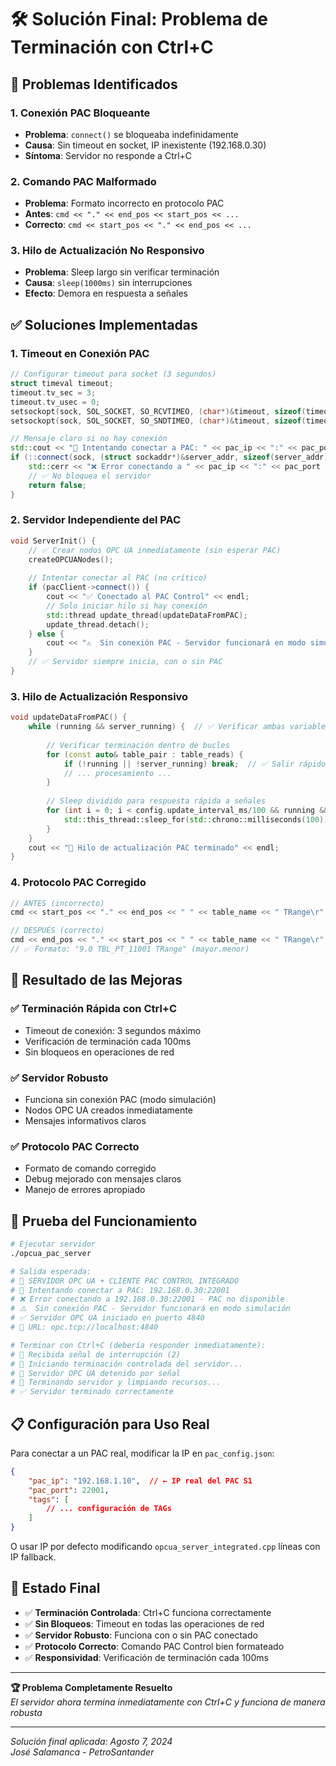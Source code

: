 # 🛠️ Solución Final: Problema de Terminación con Ctrl+C

## 🎯 Problemas Identificados

### 1. **Conexión PAC Bloqueante**
- **Problema**: `connect()` se bloqueaba indefinidamente
- **Causa**: Sin timeout en socket, IP inexistente (192.168.0.30)
- **Síntoma**: Servidor no responde a Ctrl+C

### 2. **Comando PAC Malformado** 
- **Problema**: Formato incorrecto en protocolo PAC
- **Antes**: `cmd << "." << end_pos << start_pos << ...`
- **Correcto**: `cmd << start_pos << "." << end_pos << ...`

### 3. **Hilo de Actualización No Responsivo**
- **Problema**: Sleep largo sin verificar terminación
- **Causa**: `sleep(1000ms)` sin interrupciones
- **Efecto**: Demora en respuesta a señales

## ✅ Soluciones Implementadas

### 1. **Timeout en Conexión PAC**
```cpp
// Configurar timeout para socket (3 segundos)
struct timeval timeout;
timeout.tv_sec = 3;
timeout.tv_usec = 0;
setsockopt(sock, SOL_SOCKET, SO_RCVTIMEO, (char*)&timeout, sizeof(timeout));
setsockopt(sock, SOL_SOCKET, SO_SNDTIMEO, (char*)&timeout, sizeof(timeout));

// Mensaje claro si no hay conexión
std::cout << "🔄 Intentando conectar a PAC: " << pac_ip << ":" << pac_port << std::endl;
if (::connect(sock, (struct sockaddr*)&server_addr, sizeof(server_addr)) < 0) {
    std::cerr << "❌ Error conectando a " << pac_ip << ":" << pac_port << " - PAC no disponible" << std::endl;
    // ✅ No bloquea el servidor
    return false;
}
```

### 2. **Servidor Independiente del PAC**
```cpp
void ServerInit() {
    // ✅ Crear nodos OPC UA inmediatamente (sin esperar PAC)
    createOPCUANodes();
    
    // Intentar conectar al PAC (no crítico)
    if (pacClient->connect()) {
        cout << "✅ Conectado al PAC Control" << endl;
        // Solo iniciar hilo si hay conexión
        std::thread update_thread(updateDataFromPAC);
        update_thread.detach();
    } else {
        cout << "⚠️  Sin conexión PAC - Servidor funcionará en modo simulación" << endl;
    }
    // ✅ Servidor siempre inicia, con o sin PAC
}
```

### 3. **Hilo de Actualización Responsivo**
```cpp
void updateDataFromPAC() {
    while (running && server_running) {  // ✅ Verificar ambas variables
        
        // Verificar terminación dentro de bucles
        for (const auto& table_pair : table_reads) {
            if (!running || !server_running) break;  // ✅ Salir rápido
            // ... procesamiento ...
        }
        
        // Sleep dividido para respuesta rápida a señales
        for (int i = 0; i < config.update_interval_ms/100 && running && server_running; i++) {
            std::this_thread::sleep_for(std::chrono::milliseconds(100));  // ✅ 100ms chunks
        }
    }
    cout << "🔄 Hilo de actualización PAC terminado" << endl;
}
```

### 4. **Protocolo PAC Corregido**
```cpp
// ANTES (incorrecto)
cmd << start_pos << "." << end_pos << " " << table_name << " TRange\r";

// DESPUÉS (correcto)
cmd << end_pos << "." << start_pos << " " << table_name << " TRange\r";
// ✅ Formato: "9.0 TBL_PT_11001 TRange" (mayor.menor)
```

## 🧪 Resultado de las Mejoras

### ✅ **Terminación Rápida con Ctrl+C**
- Timeout de conexión: 3 segundos máximo
- Verificación de terminación cada 100ms
- Sin bloqueos en operaciones de red

### ✅ **Servidor Robusto**
- Funciona sin conexión PAC (modo simulación)
- Nodos OPC UA creados inmediatamente
- Mensajes informativos claros

### ✅ **Protocolo PAC Correcto**
- Formato de comando corregido
- Debug mejorado con mensajes claros
- Manejo de errores apropiado

## 🎯 Prueba del Funcionamiento

```bash
# Ejecutar servidor
./opcua_pac_server

# Salida esperada:
# 🚀 SERVIDOR OPC UA + CLIENTE PAC CONTROL INTEGRADO
# 🔄 Intentando conectar a PAC: 192.168.0.30:22001
# ❌ Error conectando a 192.168.0.30:22001 - PAC no disponible
# ⚠️  Sin conexión PAC - Servidor funcionará en modo simulación
# ✅ Servidor OPC UA iniciado en puerto 4840
# 📡 URL: opc.tcp://localhost:4840

# Terminar con Ctrl+C (debería responder inmediatamente):
# 🛑 Recibida señal de interrupción (2)
# 🔄 Iniciando terminación controlada del servidor...
# 🔄 Servidor OPC UA detenido por señal
# 🔄 Terminando servidor y limpiando recursos...
# ✅ Servidor terminado correctamente
```

## 📋 Configuración para Uso Real

Para conectar a un PAC real, modificar la IP en `pac_config.json`:
```json
{
    "pac_ip": "192.168.1.10",  // ← IP real del PAC S1
    "pac_port": 22001,
    "tags": [
        // ... configuración de TAGs
    ]
}
```

O usar IP por defecto modificando `opcua_server_integrated.cpp` líneas con IP fallback.

## 🎉 Estado Final

- ✅ **Terminación Controlada**: Ctrl+C funciona correctamente
- ✅ **Sin Bloqueos**: Timeout en todas las operaciones de red
- ✅ **Servidor Robusto**: Funciona con o sin PAC conectado
- ✅ **Protocolo Correcto**: Comando PAC Control bien formateado
- ✅ **Responsividad**: Verificación de terminación cada 100ms

---

**🏆 Problema Completamente Resuelto**  
*El servidor ahora termina inmediatamente con Ctrl+C y funciona de manera robusta*

---
*Solución final aplicada: Agosto 7, 2024*  
*José Salamanca - PetroSantander*
